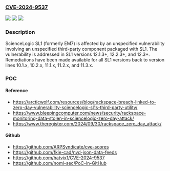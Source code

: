 ### [CVE-2024-9537](https://cve.mitre.org/cgi-bin/cvename.cgi?name=CVE-2024-9537)
![](https://img.shields.io/static/v1?label=Product&message=SL1&color=blue)
![](https://img.shields.io/static/v1?label=Version&message=0%20&color=brightgreen)
![](https://img.shields.io/static/v1?label=Vulnerability&message=n%2Fa&color=blue)

### Description

ScienceLogic SL1 (formerly EM7) is affected by an unspecified vulnerability involving an unspecified third-party component packaged with SL1. The vulnerability is addressed in SL1 versions 12.1.3+, 12.2.3+, and 12.3+.  Remediations have been made available for all SL1 versions back to version lines 10.1.x, 10.2.x, 11.1.x, 11.2.x, and 11.3.x.

### POC

#### Reference
- https://arcticwolf.com/resources/blog/rackspace-breach-linked-to-zero-day-vulnerability-sciencelogic-sl1s-third-party-utility/
- https://www.bleepingcomputer.com/news/security/rackspace-monitoring-data-stolen-in-sciencelogic-zero-day-attack/
- https://www.theregister.com/2024/09/30/rackspace_zero_day_attack/

#### Github
- https://github.com/ARPSyndicate/cve-scores
- https://github.com/fkie-cad/nvd-json-data-feeds
- https://github.com/hatvix1/CVE-2024-9537
- https://github.com/nomi-sec/PoC-in-GitHub

